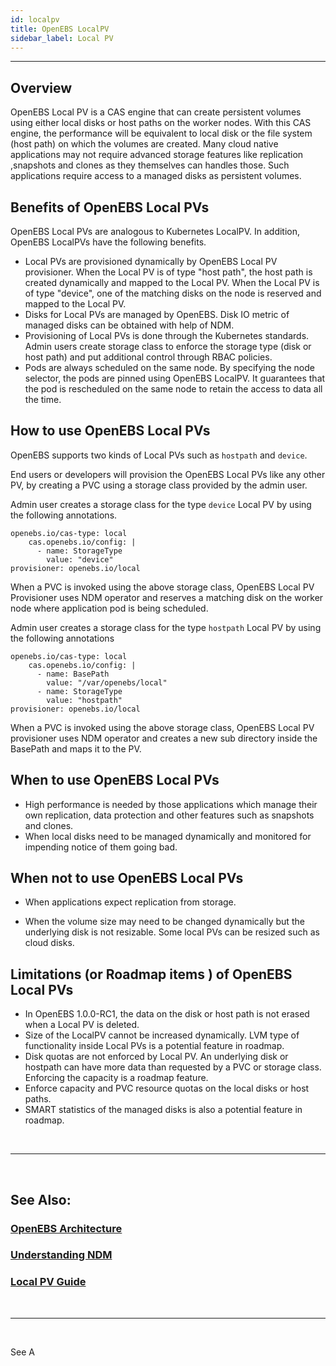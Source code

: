 ```yaml
---
id: localpv
title: OpenEBS LocalPV
sidebar_label: Local PV
---
```

------



## Overview

OpenEBS Local PV is a CAS engine that can create persistent volumes using either local disks or host paths on the worker nodes. With this CAS engine, the performance will be equivalent to local disk or the file system (host path) on which the volumes are created. Many cloud native applications may not require advanced storage features like replication ,snapshots and clones as they themselves can handles those. Such applications require access to a managed disks as persistent volumes. 



## Benefits of OpenEBS Local PVs

OpenEBS Local PVs are analogous to Kubernetes LocalPV. In addition, OpenEBS LocalPVs have the following benefits.

- Local PVs are provisioned dynamically by OpenEBS Local PV provisioner. When the Local PV is of type "host path", the host path is created dynamically and mapped to the Local PV. When the Local PV is of type "device", one of the  matching disks on the node is reserved and mapped to the Local PV.
- Disks for Local PVs are managed by OpenEBS. Disk IO metric of managed disks can be obtained with help of NDM.
- Provisioning of Local PVs is done through the Kubernetes standards. Admin users create storage class to enforce the storage type (disk or host path) and put additional control through RBAC policies.
- Pods are always scheduled on the same node. By specifying the node selector, the pods are pinned using OpenEBS LocalPV. It guarantees that the pod is rescheduled on the same node to retain the access to data all the time.



## How to use OpenEBS Local PVs

OpenEBS supports two kinds of Local PVs such as `hostpath` and `device`.

End users or developers will provision the OpenEBS Local PVs like any other PV, by creating a PVC using a storage class provided by the admin user. 

Admin user creates a storage class for the type `device` Local PV by using the following annotations.

```
openebs.io/cas-type: local
    cas.openebs.io/config: |
      - name: StorageType
        value: "device"
provisioner: openebs.io/local
```

When a PVC is invoked using the above storage class, OpenEBS Local PV Provisioner uses NDM operator and reserves a matching disk on the worker node where application pod is being scheduled.



Admin user creates a storage class for the type `hostpath` Local PV by using the following annotations

```
openebs.io/cas-type: local
    cas.openebs.io/config: |
      - name: BasePath
        value: "/var/openebs/local"
      - name: StorageType
        value: "hostpath"
provisioner: openebs.io/local
```

When a PVC is invoked using the above storage class, OpenEBS Local PV  provisioner uses NDM operator and creates a new sub directory inside the BasePath and maps it to the PV.



## When to use OpenEBS Local PVs

- High performance is needed by those applications which manage their own replication, data protection and other features such as snapshots and clones.
- When local disks need to be managed dynamically and monitored for impending notice of them going bad.



## When not to use OpenEBS Local PVs

- When applications expect replication from storage.

- When the volume size may need to be changed dynamically but the underlying disk is not resizable. Some local PVs can be resized such as cloud disks.

  

## Limitations (or Roadmap items ) of OpenEBS Local PVs

- In OpenEBS 1.0.0-RC1, the data on the disk or host path is not erased when a Local PV is deleted.
- Size of the LocalPV cannot be increased dynamically. LVM type of functionality inside Local PVs is a potential feature in roadmap.
- Disk quotas are not enforced by Local PV. An underlying disk or hostpath can have more data than requested by a PVC or storage class. Enforcing the capacity is a roadmap feature.
- Enforce capacity and PVC resource quotas on the local disks or host paths.
- SMART statistics of the managed disks is also a potential feature in roadmap.

<br>

<hr>
<br>

## See Also:

### [OpenEBS Architecture](/1.0.0-RC1/docs/next/architecture.html)

### [Understanding NDM](/1.0.0-RC1/docs/next/ndm.html)

### [Local PV Guide](/1.0.0-RC1/docs/next/uglocalpv.html)

<br>

<hr>

<br>



See A

<!-- Hotjar Tracking Code for https://docs.openebs.io -->
<script>
   (function(h,o,t,j,a,r){
       h.hj=h.hj||function(){(h.hj.q=h.hj.q||[]).push(arguments)};
       h._hjSettings={hjid:785693,hjsv:6};
       a=o.getElementsByTagName('head')[0];
       r=o.createElement('script');r.async=1;
       r.src=t+h._hjSettings.hjid+j+h._hjSettings.hjsv;
       a.appendChild(r);
   })(window,document,'https://static.hotjar.com/c/hotjar-','.js?sv=');
</script>


<!-- Global site tag (gtag.js) - Google Analytics -->
<script async src="https://www.googletagmanager.com/gtag/js?id=UA-92076314-12"></script>
<script>
  window.dataLayer = window.dataLayer || [];
  function gtag(){dataLayer.push(arguments);}
  gtag('js', new Date());

  gtag('config', 'UA-92076314-12');
</script>
